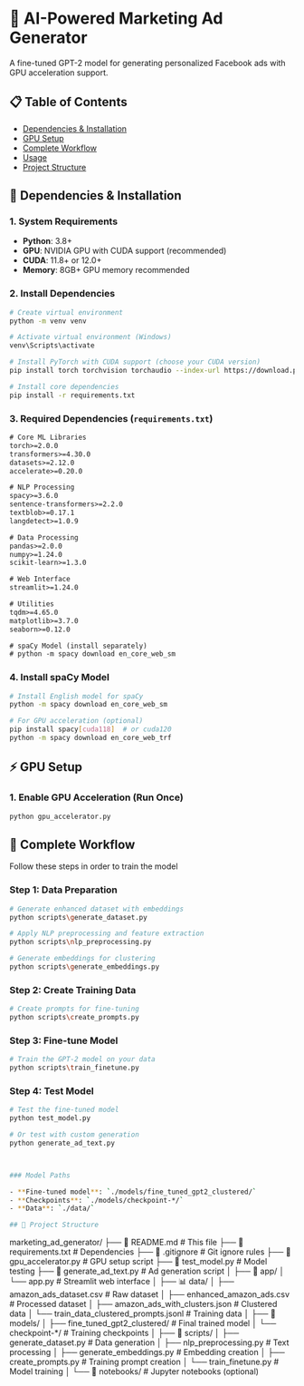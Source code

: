 # 🚀 AI-Powered Marketing Ad Generator

A fine-tuned GPT-2 model for generating personalized Facebook ads with GPU acceleration support.

## 📋 Table of Contents

- [Dependencies & Installation](#dependencies--installation)
- [GPU Setup](#gpu-setup)
- [Complete Workflow](#complete-workflow)
- [Usage](#usage)
- [Project Structure](#project-structure)

## 🔧 Dependencies & Installation

### 1. System Requirements

- **Python**: 3.8+
- **GPU**: NVIDIA GPU with CUDA support (recommended)
- **CUDA**: 11.8+ or 12.0+
- **Memory**: 8GB+ GPU memory recommended

### 2. Install Dependencies

```bash
# Create virtual environment
python -m venv venv

# Activate virtual environment (Windows)
venv\Scripts\activate

# Install PyTorch with CUDA support (choose your CUDA version)
pip install torch torchvision torchaudio --index-url https://download.pytorch.org/whl/cu118

# Install core dependencies
pip install -r requirements.txt
```

### 3. Required Dependencies (`requirements.txt`)

```txt
# Core ML Libraries
torch>=2.0.0
transformers>=4.30.0
datasets>=2.12.0
accelerate>=0.20.0

# NLP Processing
spacy>=3.6.0
sentence-transformers>=2.2.0
textblob>=0.17.1
langdetect>=1.0.9

# Data Processing
pandas>=2.0.0
numpy>=1.24.0
scikit-learn>=1.3.0

# Web Interface
streamlit>=1.24.0

# Utilities
tqdm>=4.65.0
matplotlib>=3.7.0
seaborn>=0.12.0

# spaCy Model (install separately)
# python -m spacy download en_core_web_sm
```

### 4. Install spaCy Model

```bash
# Install English model for spaCy
python -m spacy download en_core_web_sm

# For GPU acceleration (optional)
pip install spacy[cuda118]  # or cuda120
python -m spacy download en_core_web_trf
```

## ⚡ GPU Setup

### 1. Enable GPU Acceleration (Run Once)

```bash
python gpu_accelerator.py
```

## 🔄 Complete Workflow

Follow these steps in order to train the model

### Step 1: Data Preparation

```bash
# Generate enhanced dataset with embeddings
python scripts\generate_dataset.py

# Apply NLP preprocessing and feature extraction
python scripts\nlp_preprocessing.py

# Generate embeddings for clustering
python scripts\generate_embeddings.py
```

### Step 2: Create Training Data

```bash
# Create prompts for fine-tuning
python scripts\create_prompts.py
```

### Step 3: Fine-tune Model

```bash
# Train the GPT-2 model on your data
python scripts\train_finetune.py
```

### Step 4: Test Model

```bash
# Test the fine-tuned model
python test_model.py

# Or test with custom generation
python generate_ad_text.py



### Model Paths

- **Fine-tuned model**: `./models/fine_tuned_gpt2_clustered/`
- **Checkpoints**: `./models/checkpoint-*/`
- **Data**: `./data/`

## 📁 Project Structure

```

marketing_ad_generator/
├── 📄 README.md # This file
├── 📄 requirements.txt # Dependencies
├── 📄 .gitignore # Git ignore rules
├── 🚀 gpu_accelerator.py # GPU setup script
├── 🧪 test_model.py # Model testing
├── 📝 generate_ad_text.py # Ad generation script
│
├── 📱 app/
│ └── app.py # Streamlit web interface
│
├── 📊 data/
│ ├── amazon_ads_dataset.csv # Raw dataset
│ ├── enhanced_amazon_ads.csv # Processed dataset
│ ├── amazon_ads_with_clusters.json # Clustered data
│ └── train_data_clustered_prompts.jsonl # Training data
│
├── 🤖 models/
│ ├── fine_tuned_gpt2_clustered/ # Final trained model
│ └── checkpoint-\*/ # Training checkpoints
│
├── 📜 scripts/
│ ├── generate_dataset.py # Data generation
│ ├── nlp_preprocessing.py # Text processing
│ ├── generate_embeddings.py # Embedding creation
│ ├── create_prompts.py # Training prompt creation
│ └── train_finetune.py # Model training
│
└── 📓 notebooks/ # Jupyter notebooks (optional)

```

```
